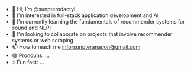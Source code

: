 - 👋 Hi, I’m @sunpterodactyl
- 👀 I’m interested in full-stack application development and AI 
- 🌱 I’m currently learning the fundamentals of recommender systems for sound and NLP!  
- 💞️ I’m looking to collaborate on projects that involve recommender systems or web scraping 
- 📫 How to reach me inforsunpteranadon@gmail.com 
- 😄 Pronouns: ...
- ⚡ Fun fact: ...

<!---
sunpterodactyl/sunpterodactyl is a ✨ special ✨ repository because its `README.md` (this file) appears on your GitHub profile.
You can click the Preview link to take a look at your changes.
--->
